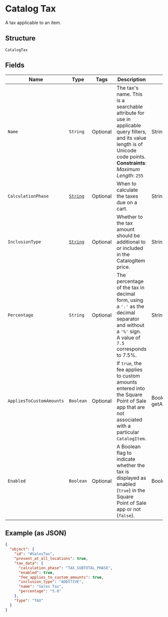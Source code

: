 
# Catalog Tax

A tax applicable to an item.

## Structure

`CatalogTax`

## Fields

| Name | Type | Tags | Description | Getter |
|  --- | --- | --- | --- | --- |
| `Name` | `String` | Optional | The tax's name. This is a searchable attribute for use in applicable query filters, and its value length is of Unicode code points.<br>**Constraints**: *Maximum Length*: `255` | String getName() |
| `CalculationPhase` | [`String`](/doc/models/tax-calculation-phase.md) | Optional | When to calculate the taxes due on a cart. | String getCalculationPhase() |
| `InclusionType` | [`String`](/doc/models/tax-inclusion-type.md) | Optional | Whether to the tax amount should be additional to or included in the CatalogItem price. | String getInclusionType() |
| `Percentage` | `String` | Optional | The percentage of the tax in decimal form, using a `'.'` as the decimal separator and without a `'%'` sign.<br>A value of `7.5` corresponds to 7.5%. | String getPercentage() |
| `AppliesToCustomAmounts` | `Boolean` | Optional | If `true`, the fee applies to custom amounts entered into the Square Point of Sale<br>app that are not associated with a particular `CatalogItem`. | Boolean getAppliesToCustomAmounts() |
| `Enabled` | `Boolean` | Optional | A Boolean flag to indicate whether the tax is displayed as enabled (`true`) in the Square Point of Sale app or not (`false`). | Boolean getEnabled() |

## Example (as JSON)

```json
{
  "object": {
    "id": "#SalesTax",
    "present_at_all_locations": true,
    "tax_data": {
      "calculation_phase": "TAX_SUBTOTAL_PHASE",
      "enabled": true,
      "fee_applies_to_custom_amounts": true,
      "inclusion_type": "ADDITIVE",
      "name": "Sales Tax",
      "percentage": "5.0"
    },
    "type": "TAX"
  }
}
```

